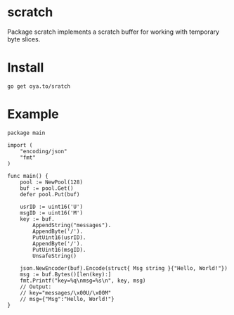 # scratch

Package scratch implements a scratch buffer for working with temporary byte slices.

# Install

    go get oya.to/sratch

# Example

    package main

    import (
    	"encoding/json"
    	"fmt"
    )

    func main() {
    	pool := NewPool(128)
    	buf := pool.Get()
    	defer pool.Put(buf)

    	usrID := uint16('U')
    	msgID := uint16('M')
    	key := buf.
    		AppendString("messages").
    		AppendByte('/').
    		PutUint16(usrID).
    		AppendByte('/').
    		PutUint16(msgID).
    		UnsafeString()

    	json.NewEncoder(buf).Encode(struct{ Msg string }{"Hello, World!"})
    	msg := buf.Bytes()[len(key):]
    	fmt.Printf("key=%q\nmsg=%s\n", key, msg)
    	// Output:
    	// key="messages/\x00U/\x00M"
    	// msg={"Msg":"Hello, World!"}
    }
